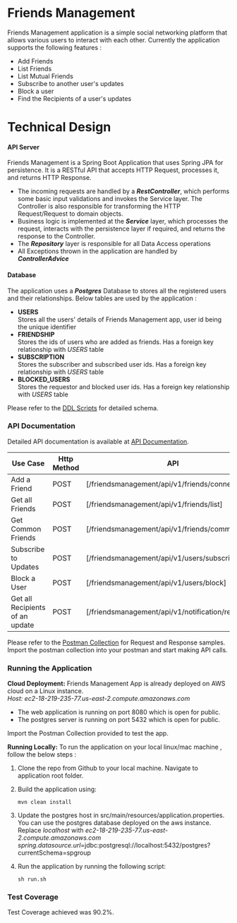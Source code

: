 # Friends Management

Friends Management application is a simple social networking platform that allows various users to interact with each other. Currently the application supports the following features :

  - Add Friends
  - List Friends
  - List Mutual Friends
  - Subscribe to another user's updates
  - Block a user
  - Find the Recipients of a user's updates

# Technical Design

#### API Server
Friends Management is a Spring Boot Application that uses Spring JPA for persistence. It is a RESTful API that accepts HTTP Request, processes it,  and returns HTTP Response.
- The incoming requests are handled by a **_RestController_**, which performs some basic input validations and invokes the Service layer. The Controller is also responsible for transforming the HTTP Request/Request to domain objects.
- Business logic is implemented at the **_Service_** layer, which processes the request, interacts with the persistence layer if required, and returns the response to the Controller. 
- The **_Repository_** layer is responsible for all Data Access operations
- All Exceptions thrown in the application are handled by **_ControllerAdvice_** 

#### Database 
The application uses a **_Postgres_** Database to stores all the registered users and their relationships. Below tables are used by the application :
- **USERS**  
Stores all the users' details  of Friends Management app, user id being the unique identifier
- **FRIENDSHIP**  
Stores the ids of users who are added as friends.
Has a foreign key relationship with *USERS* table
- **SUBSCRIPTION**  
Stores the subscriber and subscribed user ids. 
Has a foreign key relationship with *USERS* table
- **BLOCKED_USERS**  
Stores the requestor and blocked user ids. 
Has a foreign key relationship with *USERS* table

Please refer to the [DDL Scripts](https://github.com/aishwarya79/FriendsManagement/blob/master/database/friendsmanagement.sql) for detailed schema.

### API Documentation

Detailed API documentation is available at [API Documentation](https://github.com/aishwarya79/FriendsManagement/blob/master/api_documentation.md).

Use Case | Http Method | API |
| ------ | ------ | ------ | 
| Add a Friend | POST | [/friendsmanagement/api/v1/friends/connect] |
| Get all Friends | POST | [/friendsmanagement/api/v1/friends/list] |
| Get Common Friends | POST | [/friendsmanagement/api/v1/friends/common]|
| Subscribe to Updates | POST | [/friendsmanagement/api/v1/users/subscribe]|
| Block a User | POST | [/friendsmanagement/api/v1/users/block] |
| Get all Recipients of an update | POST | [/friendsmanagement/api/v1/notification/recipients]|

Please refer to the [Postman Collection](https://raw.githubusercontent.com/aishwarya79/FriendsManagement/master/FriendsMgmt.postman_collection.json) for Request and Response samples. Import the postman collection into your postman and start making API calls.

### Running the Application
**Cloud Deployment:** Friends Management App is already deployed on AWS cloud on a Linux instance.  
*_Host: ec2-18-219-235-77.us-east-2.compute.amazonaws.com_*
- The web application is running on port 8080 which is open for public.
- The postgres server is running on port 5432 which is open for public.

 
 Import the Postman Collection provided to test the app.

**Running Locally:**
To run the application on your local linux/mac machine , follow the below steps : 
1. Clone the repo from Github to your local machine. Navigate to application root folder.

2. Build the application using:
 	```
	mvn clean install 
	```
3. Update the postgres host in src/main/resources/application.properties. You can use the postgres database deployed on the aws instance. 
   Replace _localhost_ with _ec2-18-219-235-77.us-east-2.compute.amazonaws.com_
   *spring.datasource.url*=jdbc:postgresql://localhost:5432/postgres?currentSchema=spgroup

4. Run the application by running the following script:
	```
	sh run.sh 
	```
	
### Test Coverage
Test Coverage achieved was 90.2%.